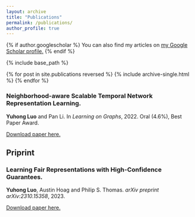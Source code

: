 ```yaml
---
layout: archive
title: "Publications"
permalink: /publications/
author_profile: true
---
```


{% if author.googlescholar %}
  You can also find my articles on <u><a href="{{author.googlescholar}}">my Google Scholar profile</a>.</u>
{% endif %}

{% include base_path %}

{% for post in site.publications reversed %}
  {% include archive-single.html %}
{% endfor %}

### Neighborhood-aware Scalable Temporal Network Representation Learning.
**Yuhong Luo** and Pan Li. In *Learning on Graphs*, 2022. Oral (4.6%), Best Paper Award.

[Download paper here.](https://proceedings.mlr.press/v198/luo22a/luo22a.pdf)

## Priprint

### Learning Fair Representations with High-Confidence Guarantees.
**Yuhong Luo**, Austin Hoag and Philip S. Thomas. *arXiv preprint arXiv:2310.15358*, 2023.

[Download paper here.](https://arxiv.org/pdf/2310.15358.pdf)
